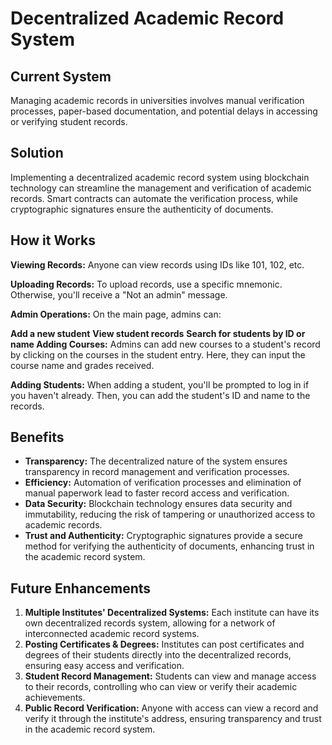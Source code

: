 # Decentralized Academic Record System

## Current System
Managing academic records in universities involves manual verification processes, paper-based documentation, and potential delays in accessing or verifying student records.

## Solution
Implementing a decentralized academic record system using blockchain technology can streamline the management and verification of academic records. Smart contracts can automate the verification process, while cryptographic signatures ensure the authenticity of documents.

## How it Works

**Viewing Records:** Anyone can view records using IDs like 101, 102, etc.

**Uploading Records:** To upload records, use a specific mnemonic. Otherwise, you'll receive a "Not an admin" message.

**Admin Operations:** On the main page, admins can:

**Add a new student**
**View student records**
**Search for students by ID or name
Adding Courses:** Admins can add new courses to a student's record by clicking on the courses in the student entry. Here, they can input the course name and grades received.

**Adding Students:** When adding a student, you'll be prompted to log in if you haven't already. Then, you can add the student's ID and name to the records.

## Benefits

- **Transparency:** The decentralized nature of the system ensures transparency in record management and verification processes.
- **Efficiency:** Automation of verification processes and elimination of manual paperwork lead to faster record access and verification.
- **Data Security:** Blockchain technology ensures data security and immutability, reducing the risk of tampering or unauthorized access to academic records.
- **Trust and Authenticity:** Cryptographic signatures provide a secure method for verifying the authenticity of documents, enhancing trust in the academic record system.

## Future Enhancements

1. **Multiple Institutes' Decentralized Systems:** Each institute can have its own decentralized records system, allowing for a network of interconnected academic record systems.
2. **Posting Certificates & Degrees:** Institutes can post certificates and degrees of their students directly into the decentralized records, ensuring easy access and verification.
3. **Student Record Management:** Students can view and manage access to their records, controlling who can view or verify their academic achievements.
4. **Public Record Verification:** Anyone with access can view a record and verify it through the institute's address, ensuring transparency and trust in the academic record system.
